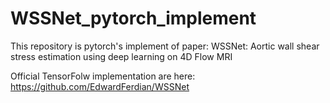 # WSSNet_pytorch_implement
This repository is pytorch's implement of paper: WSSNet: Aortic wall shear stress estimation using deep learning on 4D Flow MRI

Official TensorFolw implementation are here: https://github.com/EdwardFerdian/WSSNet

